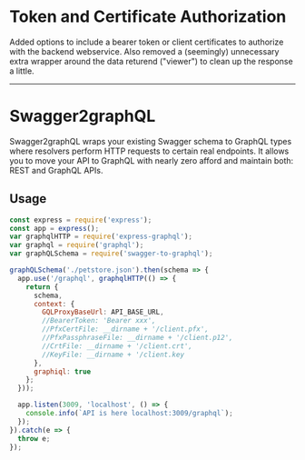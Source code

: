 # Token and Certificate Authorization

Added options to include a bearer token or client certificates to authorize with the backend webservice.  Also removed a (seemingly) unnecessary extra wrapper around the data returend ("viewer") to clean up the response a little.

---

# Swagger2graphQL

Swagger2graphQL wraps your existing Swagger schema to GraphQL types where resolvers perform HTTP requests to certain real endpoints.
It allows you to move your API to GraphQL with nearly zero afford and maintain both: REST and GraphQL APIs.


## Usage

```js
const express = require('express');
const app = express();
var graphqlHTTP = require('express-graphql');
var graphql = require('graphql');
var graphQLSchema = require('swagger-to-graphql');

graphQLSchema('./petstore.json').then(schema => {
  app.use('/graphql', graphqlHTTP(() => {
    return {
      schema,
      context: {
        GQLProxyBaseUrl: API_BASE_URL,
        //BearerToken: 'Bearer xxx',
        //PfxCertFile: __dirname + '/client.pfx',
        //PfxPassphraseFile: __dirname + '/client.p12',
        //CrtFile: __dirname + '/client.crt',
        //KeyFile: __dirname + '/client.key
      },
      graphiql: true
    };
  }));

  app.listen(3009, 'localhost', () => {
    console.info(`API is here localhost:3009/graphql`);
  });
}).catch(e => {
  throw e;
});
```
